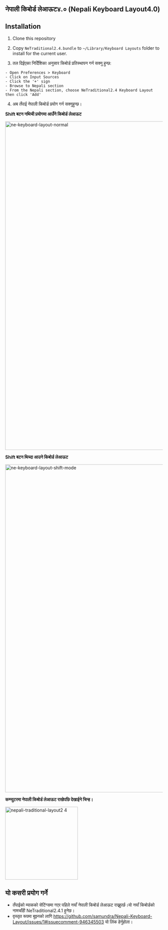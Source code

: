 ## नेपाली किबोर्ड लेआऊट४.० (Nepali Keyboard Layout4.0)

## Installation
1) Clone this repository

2) Copy `NeTraditional2.4.bundle` to `~/Library/Keyboard Layouts` folder to install for the current user.

3) तल दिईएका निर्देिशिका अनुसार किबोर्ड प्रतिस्थापन गर्न सक्नु हुन्छ:

```
- Open Preferences > Keyboard
- Click on Input Sources
- Click the '+' sign
- Browse to Nepali section
- From the Nepali section, choose NeTraditional2.4 Keyboard Layout then click 'Add'
```

4) अब तँपाई नेपाली किबोर्ड प्रयोग गर्न सक्नुहुन्छ।

**Shift बटन नथिची प्रयोगमा आउँने किबोर्ड लेआऊट**

<img width="1047" alt="ne-keyboard-layout-normal" src="https://user-images.githubusercontent.com/760855/50471232-466a2400-09e6-11e9-9fed-d62891b4e70d.png">

**Shift बटन थिच्दा आउने किबोर्ड लेआऊट**

<img width="1045" alt="ne-keyboard-layout-shift-mode" src="https://user-images.githubusercontent.com/760855/50472258-96e38080-09ea-11e9-9e19-abdfb08efa5a.png">

**कम्प्युटरमा नेपाली किबोर्ड लेआऊट राखेपछि देखाईने चिन्ह।**

<img width="232" alt="nepali-traditional-layout2 4" src="https://user-images.githubusercontent.com/760855/50471234-4702ba80-09e6-11e9-8354-efcba11222c1.png">

## यो कसरी प्रयोग गर्ने

- तँपाईको म्याकको सेटिंग्समा गएर पहिले नयाँ नेपाली किबोर्ड लेआऊट राख्नुपर्छ।यो नयाँ किबोर्डको नामचाँही NeTraditional2.4.1 हुनेछ।
- वृस्तृत रूपमा बुझ्नको लागि https://github.com/samundra/Nepali-Keyboard-Layout/issues/1#issuecomment-946345503 यो लिंक हेर्नुहोला।

